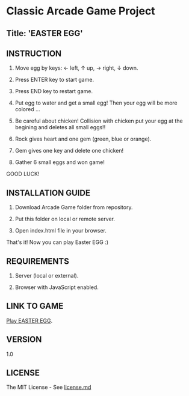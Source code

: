 # Classic Arcade Game Project

## Title: 'EASTER EGG'

## INSTRUCTION

1. Move egg by keys: ← left, ↑ up, → right, ↓ down.

2. Press ENTER key to start game.

3. Press END key to restart game.

4. Put egg to water and get a small egg! Then your egg will be more colored ...

5. Be careful about chicken! Collision with chicken put your egg at the begining and deletes all small eggs!!

6. Rock gives heart and one gem (green, blue or orange).

7. Gem gives one key and delete one chicken!

8. Gather 6 small eggs and won game!

GOOD LUCK!


## INSTALLATION GUIDE

1. Download Arcade Game folder from repository.

2. Put this folder on local or remote server.

3. Open index.html file in your browser.

That's it! Now you can play Easter EGG :)


## REQUIREMENTS

1. Server (local or external).

2. Browser with JavaScript enabled.


## LINK TO GAME

[Play EASTER EGG](https://hajczek.github.io/arcade-game/).

## VERSION
1.0

## LICENSE
The MIT License - See [license.md](https://github.com/hajczek/arcade-game/blob/master/license/License.md)
